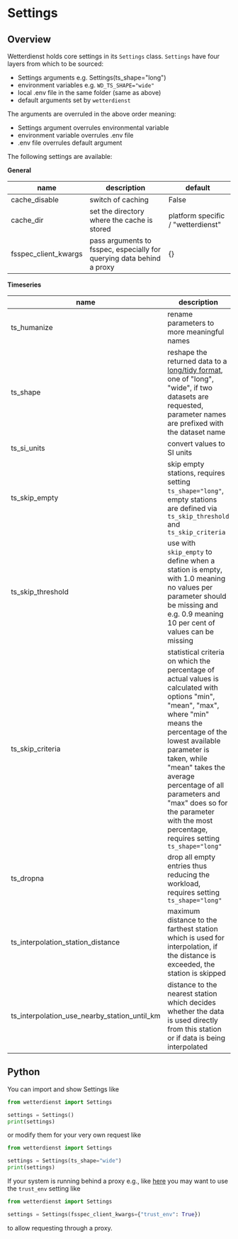 # Settings

## Overview

Wetterdienst holds core settings in its ``Settings`` class. ``Settings`` have four layers from which to be sourced:

- Settings arguments e.g. Settings(ts_shape="long")
- environment variables e.g. `WD_TS_SHAPE="wide"`
- local .env file in the same folder (same as above)
- default arguments set by `wetterdienst`

The arguments are overruled in the above order meaning:

- Settings argument overrules environmental variable
- environment variable overrules .env file
- .env file overrules default argument

The following settings are available:

**General**

| name                 | description                                                           | default                            |
|----------------------|-----------------------------------------------------------------------|------------------------------------|
| cache_disable        | switch of caching                                                     | False                              |
| cache_dir            | set the directory where the cache is stored                           | platform specific / "wetterdienst" |
| fsspec_client_kwargs | pass arguments to fsspec, especially for querying data behind a proxy | {}                                 |

**Timeseries**

| name                                         | description                                                                                                                                                                                                                                                                                                                                              | default |
|----------------------------------------------|----------------------------------------------------------------------------------------------------------------------------------------------------------------------------------------------------------------------------------------------------------------------------------------------------------------------------------------------------------|---------|
| ts_humanize                                  | rename parameters to more meaningful names                                                                                                                                                                                                                                                                                                               | True    |
| ts_shape                                     | reshape the returned data to a [long/tidy format](https://vita.had.co.nz/papers/tidy-data.pdf), one of "long", "wide", if two datasets are requested, parameter names are prefixed with the dataset name                                                                                                                                                 | "long"  |
| ts_si_units                                  | convert values to SI units                                                                                                                                                                                                                                                                                                                               | True    |
| ts_skip_empty                                | skip empty stations, requires setting `ts_shape="long"`, empty stations are defined via `ts_skip_threshold` and `ts_skip_criteria`                                                                                                                                                                                                                       | True    |
| ts_skip_threshold                            | use with `skip_empty` to define when a station is empty, with 1.0 meaning no values per parameter should be missing and e.g. 0.9 meaning 10 per cent of values can be missing                                                                                                                                                                            | 0.95    |
| ts_skip_criteria                             | statistical criteria on which the percentage of actual values is calculated with options "min", "mean", "max", where "min" means the percentage of the lowest available parameter is taken, while "mean" takes the average percentage of all parameters and "max" does so for the parameter with the most percentage, requires setting `ts_shape="long"` | "min"   |
| ts_dropna                                    | drop all empty entries thus reducing the workload, requires setting `ts_shape="long"`                                                                                                                                                                                                                                                                    | True    |
| ts_interpolation_station_distance            | maximum distance to the farthest station which is used for interpolation, if the distance is exceeded, the station is skipped                                                                                                                                                                                                                            | 40.0    |
| ts_interpolation_use_nearby_station_until_km | distance to the nearest station which decides whether the data is used directly from this station or if data is being interpolated                                                                                                                                                                                                                       | 1       |

## Python

You can import and show Settings like

```python exec="on" source="above"
from wetterdienst import Settings

settings = Settings()
print(settings)
```

or modify them for your very own request like

```python exec="on" source="above"
from wetterdienst import Settings

settings = Settings(ts_shape="wide")
print(settings)
```

If your system is running behind a proxy e.g., like 
[here](https://github.com/earthobservations/wetterdienst/issues/524)
you may want to use the `trust_env` setting like

```python exec="on" source="above"
from wetterdienst import Settings

settings = Settings(fsspec_client_kwargs={"trust_env": True})
```

to allow requesting through a proxy.
